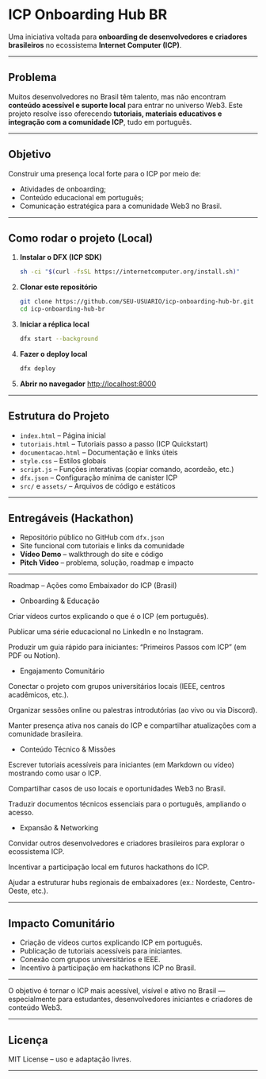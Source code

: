 
#  ICP Onboarding Hub BR

Uma iniciativa voltada para **onboarding de desenvolvedores e criadores brasileiros** no ecossistema **Internet Computer (ICP)**.

---

##  Problema

Muitos desenvolvedores no Brasil têm talento, mas não encontram **conteúdo acessível e suporte local** para entrar no universo Web3.
Este projeto resolve isso oferecendo **tutoriais, materiais educativos e integração com a comunidade ICP**, tudo em português.

---

## Objetivo

Construir uma presença local forte para o ICP por meio de:

* Atividades de onboarding;
* Conteúdo educacional em português;
* Comunicação estratégica para a comunidade Web3 no Brasil.

---

##  Como rodar o projeto (Local)

1. **Instalar o DFX (ICP SDK)**

   ```bash
   sh -ci "$(curl -fsSL https://internetcomputer.org/install.sh)"
   ```

2. **Clonar este repositório**

   ```bash
   git clone https://github.com/SEU-USUARIO/icp-onboarding-hub-br.git
   cd icp-onboarding-hub-br
   ```

3. **Iniciar a réplica local**

   ```bash
   dfx start --background
   ```

4. **Fazer o deploy local**

   ```bash
   dfx deploy
   ```

5. **Abrir no navegador**
   [http://localhost:8000](http://localhost:8000)

---

##  Estrutura do Projeto

* `index.html` – Página inicial
* `tutoriais.html` – Tutoriais passo a passo (ICP Quickstart)
* `documentacao.html` – Documentação e links úteis
* `style.css` – Estilos globais
* `script.js` – Funções interativas (copiar comando, acordeão, etc.)
* `dfx.json` – Configuração mínima de canister ICP
* `src/` e `assets/` – Arquivos de código e estáticos

---

##  Entregáveis (Hackathon)

*  Repositório público no GitHub com `dfx.json`
*  Site funcional com tutoriais e links da comunidade
*  **Vídeo Demo** – walkthrough do site e código
*  **Pitch Video** – problema, solução, roadmap e impacto

---

 Roadmap – Ações como Embaixador do ICP (Brasil)
* Onboarding & Educação

Criar vídeos curtos explicando o que é o ICP (em português).

Publicar uma série educacional no LinkedIn e no Instagram.

Produzir um guia rápido para iniciantes: “Primeiros Passos com ICP” (em PDF ou Notion).

* Engajamento Comunitário

Conectar o projeto com grupos universitários locais (IEEE, centros acadêmicos, etc.).

Organizar sessões online ou palestras introdutórias (ao vivo ou via Discord).

Manter presença ativa nos canais do ICP e compartilhar atualizações com a comunidade brasileira.

* Conteúdo Técnico & Missões

Escrever tutoriais acessíveis para iniciantes (em Markdown ou vídeo) mostrando como usar o ICP.

Compartilhar casos de uso locais e oportunidades Web3 no Brasil.

Traduzir documentos técnicos essenciais para o português, ampliando o acesso.

* Expansão & Networking

Convidar outros desenvolvedores e criadores brasileiros para explorar o ecossistema ICP.

Incentivar a participação local em futuros hackathons do ICP.

Ajudar a estruturar hubs regionais de embaixadores (ex.: Nordeste, Centro-Oeste, etc.).

---

##  Impacto Comunitário

* Criação de vídeos curtos explicando ICP em português.
* Publicação de tutoriais acessíveis para iniciantes.
* Conexão com grupos universitários e IEEE.
* Incentivo à participação em hackathons ICP no Brasil.

---

 O objetivo é tornar o ICP mais acessível, visível e ativo no Brasil — especialmente para estudantes, desenvolvedores iniciantes e criadores de conteúdo Web3.

---

##  Licença

MIT License – uso e adaptação livres.

---

